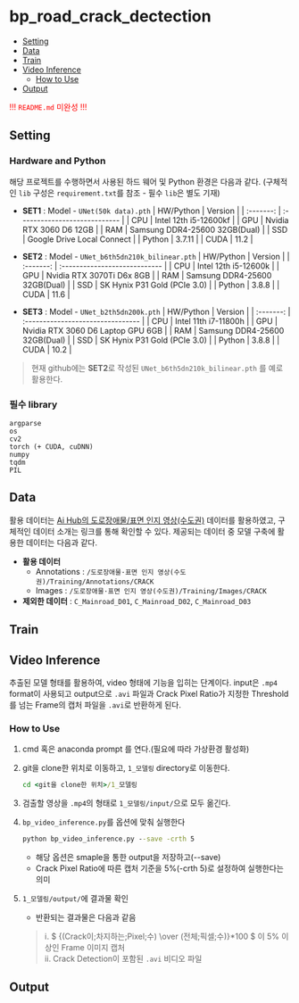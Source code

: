 # bp_road_crack_dectection

- [Setting](#Setting)
- [Data](#Data)
- [Train](#Train)
- [Video Inference](#Video_inference)
    - [How to Use](#How_to_Use)
- [Output](#Output)

<span style="color:RED"> !!! `README.md` 미완성 !!! </span>

## Setting

### Hardware and Python
해당 프로젝트를 수행하면서 사용된 하드 웨어 및 Python 환경은 다음과 같다. (구체적인 `lib` 구성은 `requirement.txt`를 참조 - 필수 `lib`은 별도 기재)

- **SET1** : Model - `UNet(50k data).pth`
    | HW/Python | Version                       |
    | :-------: | :---------------------------- |
    | CPU       | Intel 12th i5-12600kf         |
    | GPU       | Nvidia RTX 3060 D6 12GB       |
    | RAM       | Samsung DDR4-25600 32GB(Dual) |
    | SSD       | Google Drive Local Connect    |
    | Python    | 3.7.11                        |
    | CUDA      | 11.2                          |

- **SET2** : Model - `UNet_b6th5dn210k_bilinear.pth`
    | HW/Python | Version                       |
    | :-------: | :---------------------------- |
    | CPU       | Intel 12th i5-12600k          |
    | GPU       | Nvidia RTX 3070Ti D6x 8GB     |
    | RAM       | Samsung DDR4-25600 32GB(Dual) |
    | SSD       | SK Hynix P31 Gold (PCIe 3.0)  |
    | Python    | 3.8.8                         |
    | CUDA      | 11.6                          |

- **SET3** : Model - `UNet_b2th5dn200k.pth`
    | HW/Python | Version                           |
    | :-------: | :-------------------------------- |
    | CPU       | Intel 11th i7-11800h              |
    | GPU       | Nvidia RTX 3060 D6 Laptop GPU 6GB |
    | RAM       | Samsung DDR4-25600 32GB(Dual)     |
    | SSD       | SK Hynix P31 Gold (PCIe 3.0)      |
    | Python    | 3.8.8                             |
    | CUDA      | 10.2                              |


> 현재 github에는 **SET2**로 작성된 `UNet_b6th5dn210k_bilinear.pth` 를 예로 활용한다.

### 필수 library

```TEXT
argparse
os
cv2
torch (+ CUDA, cuDNN)
numpy
tqdm
PIL
```

## Data

활용 데이터는 [Ai Hub의 도로장애물/표면 인지 영상(수도권)](https://aihub.or.kr/aidata/34111) 데이터를 활용하였고, 구체적인 데이터 소개는 링크를 통해 확인할 수 있다. 제공되는 데이터 중 모델 구축에 활용한 데이터는 다음과 같다.

- **활용 데이터** 
    - Annotations : `/도로장애물·표면 인지 영상(수도권)/Training/Annotations/CRACK`
    - Images : `/도로장애물·표면 인지 영상(수도권)/Training/Images/CRACK`
- **제외한 데이터** :  `C_Mainroad_D01`, `C_Mainroad_D02`, `C_Mainroad_D03`

## Train



## Video Inference

추출된 모델 형태를 활용하여, video 형태에 기능을 입히는 단계이다. input은 `.mp4` format이 사용되고 output으로 `.avi` 파일과 Crack Pixel Ratio가 지정한 Threshold를 넘는 Frame의 캡처 파일을 `.avi`로 반환하게 된다.

### How to Use

1. cmd 혹은 anaconda prompt 를 연다.(필요에 따라 가상환경 활성화)
2. git을 clone한 위치로 이동하고, `1_모델링` directory로 이동한다.
    ```cmd
    cd <git을 clone한 위치>/1_모델링
    ```
3. 검출할 영상을 `.mp4`의 형태로 `1_모델링/input/`으로 모두 옮긴다.
4. `bp_video_inference.py`를 옵션에 맞춰 실행한다
    ```cmd
    python bp_video_inference.py --save -crth 5
    ```
    - 해당 옵션은 smaple을 통한 output을 저장하고(--save)
    - Crack Pixel Ratio에 따른 캡처 기준을 5%(-crth 5)로 설정하여 실행한다는 의미
5. `1_모델링/output/`에 결과물 확인
    - 반환되는 결과물은 다음과 같음

    > ⅰ. $ {(Crack이\;차지하는\;Pixel\;수) \over (전체\;픽셀\;수)}*100 $ 이 5% 이상인 Frame 이미지 캡처  
    > ⅱ. Crack Detection이 포함된 `.avi` 비디오 파일

## Output
